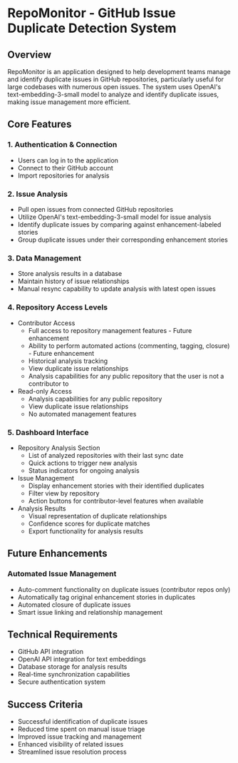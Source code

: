 # RepoMonitor - GitHub Issue Duplicate Detection System

## Overview
RepoMonitor is an application designed to help development teams manage and identify duplicate issues in GitHub repositories, particularly useful for large codebases with numerous open issues. The system uses OpenAI's text-embedding-3-small model to analyze and identify duplicate issues, making issue management more efficient.

## Core Features

### 1. Authentication & Connection
- Users can log in to the application
- Connect to their GitHub account
- Import repositories for analysis

### 2. Issue Analysis
- Pull open issues from connected GitHub repositories
- Utilize OpenAI's text-embedding-3-small model for issue analysis
- Identify duplicate issues by comparing against enhancement-labeled stories
- Group duplicate issues under their corresponding enhancement stories

### 3. Data Management
- Store analysis results in a database
- Maintain history of issue relationships
- Manual resync capability to update analysis with latest open issues

### 4. Repository Access Levels
- Contributor Access
  - Full access to repository management features - Future enhancement
  - Ability to perform automated actions (commenting, tagging, closure) - Future enhancement
  - Historical analysis tracking
  - View duplicate issue relationships
  - Analysis capabilities for any public repository that the user is not a contributor to
- Read-only Access
  - Analysis capabilities for any public repository
  - View duplicate issue relationships
  - No automated management features

### 5. Dashboard Interface
- Repository Analysis Section
  - List of analyzed repositories with their last sync date
  - Quick actions to trigger new analysis
  - Status indicators for ongoing analysis
- Issue Management
  - Display enhancement stories with their identified duplicates
  - Filter view by repository
  - Action buttons for contributor-level features when available
- Analysis Results
  - Visual representation of duplicate relationships
  - Confidence scores for duplicate matches
  - Export functionality for analysis results

## Future Enhancements

### Automated Issue Management
- Auto-comment functionality on duplicate issues (contributor repos only)
- Automatically tag original enhancement stories in duplicates
- Automated closure of duplicate issues
- Smart issue linking and relationship management

## Technical Requirements
- GitHub API integration
- OpenAI API integration for text embeddings
- Database storage for analysis results
- Real-time synchronization capabilities
- Secure authentication system

## Success Criteria
- Successful identification of duplicate issues
- Reduced time spent on manual issue triage
- Improved issue tracking and management
- Enhanced visibility of related issues
- Streamlined issue resolution process